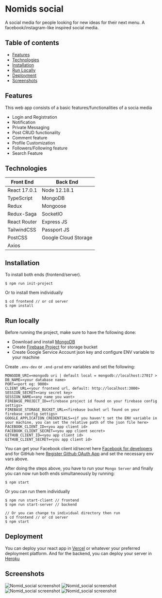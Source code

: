 # Nomids social
A social media for people looking for new ideas for their next menu. A facebook/instagram-like inspired social media.


## Table of contents
* [Features](#features)
* [Technologies](#technologies)
* [Installation](#installation)
* [Run Locally](#run_local)
* [Deployment](#deployment)
* [Screenshots](#screenshots)

## Features
This web app consists of a basic features/functionalities of a socia media
* Login and Registration
* Notification
* Private Messaging
* Post CRUD functionality
* Comment feature
* Profile Customization
* Followers/Following feature
* Search Feature

## Technologies
|   Front End |  Back End   |
| ----------- | ------------|
| React 17.0.1| Node 12.18.1|
| TypeScript  | MongoDB     |
| Redux       | Mongoose    |
| Redux-Saga  | SocketIO    |
| React Router| Express JS  |
| TailwindCSS | Passport JS |
| PostCSS     | Google Cloud Storage|
| Axios       |             |

## Installation
To install both ends (frontend/server). 
```
$ npm run init-project
```

Or to install them individually
```
$ cd frontend // or cd server
$ npm install
```

## Run locally
Before running the project, make sure to have the following done:
* Download and install [MongoDB](https://www.mongodb.com/)
* Create [Firebase Project](https://console.firebase.google.com/u/0/) for storage bucket
* Create Google Service Account json key and configure ENV variable to your machine

Create ```.env-dev``` or ```.end-prod``` env variables and set the following:
```
MONGODB_URI=<mongodb uri | default local = mongodb://localhost:27017 >
DB_NAME=<your database name>
PORT=<port eg: 9000>
CLIENT_URL=<your frontend url, default: http://localhost:3000>
SESSION_SECRET=<any secret key>
SESSION_NAME=<any name you want>
FIREBASE_PROJECT_ID=<firebase project id found on your firebase config settigs>
FIREBASE_STORAGE_BUCKET_URL=<firebase bucket url found on your firebase config settigs>
GOOGLE_APPLICATION_CREDENTIALS=<if you haven't set the ENV variable in your machine, you can set the relative path of the json file here>
FACEBOOK_CLIENT_ID=<you app client id>
FACEBOOK_CLIENT_SECRET=<you app client secret>
GITHUB_CLIENT_ID=<you app client id>
GITHUB_CLIENT_SECRET=<you app client id>
```

You can get your Facebook client id/secret here [Facebook for developers](http://developers.facebook.com/) and for GitHub here [Register Github OAuth App](https://github.com/settings/applications/new) and set the necessary env vars above.  

After doing the steps above, you have to run your ```Mongo Server``` and finally you can now run both ends simultaneously by running: 
```
$ npm start
```

Or you can run them individually
```
$ npm run start-client // frontend
$ npm run start-server // backend

// Or you can change to individual directory then run 
$ cd frontend // or cd server
$ npm start
```

## Deployment
You can deploy your react app in [Vercel](http://vercel.app/) or whatever your preferred deployment platform. 
And for the backend, you can deploy your server in [Heroku](https://heroku.com)

## Screenshots

![Nomid_social screenshot](https://raw.githubusercontent.com/jgudo/foodie/master/frontend/src/images/screen1.png)
![Nomid_social screenshot](https://raw.githubusercontent.com/jgudo/foodie/master/frontend/src/images/screen2.png)
![Nomid_social screenshot](https://raw.githubusercontent.com/jgudo/foodie/master/frontend/src/images/screen3.png)
![Nomid_social screenshot](https://raw.githubusercontent.com/jgudo/foodie/master/frontend/src/images/screen4.png)
